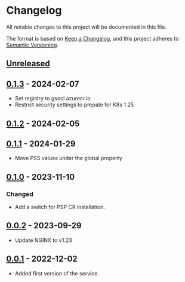 # Changelog

All notable changes to this project will be documented in this file.

The format is based on [Keep a Changelog](https://keepachangelog.com/en/1.0.0/),
and this project adheres to [Semantic Versioning](https://semver.org/spec/v2.0.0.html).

## [Unreleased]

## [0.1.3] - 2024-02-07

- Set registry to gsoci.azurecr.io
- Restrict security settings to prepate for K8s 1.25

## [0.1.2] - 2024-02-05

## [0.1.1] - 2024-01-29

- Move PSS values under the global property

## [0.1.0] - 2023-11-10

### Changed

- Add a switch for PSP CR installation.

## [0.0.2] - 2023-09-29

- Update NGINX to v1.23

## [0.0.1] - 2022-12-02

- Added first version of the service.

[Unreleased]: https://github.com/giantswarm/schema-server/compare/v0.1.3...HEAD
[0.1.3]: https://github.com/giantswarm/schema-server/compare/v0.1.2...v0.1.3
[0.1.2]: https://github.com/giantswarm/schema-server/compare/v0.1.1...v0.1.2
[0.1.1]: https://github.com/giantswarm/schema-server/compare/v0.1.0...v0.1.1
[0.1.0]: https://github.com/giantswarm/schema-server/compare/v0.0.2...v0.1.0
[0.0.2]: https://github.com/giantswarm/schema-server/compare/v0.0.1...v0.0.2
[0.0.1]: https://github.com/giantswarm/schema-server/releases/tag/v0.0.1
